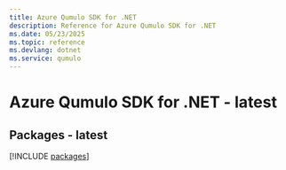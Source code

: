 ```yaml
---
title: Azure Qumulo SDK for .NET
description: Reference for Azure Qumulo SDK for .NET
ms.date: 05/23/2025
ms.topic: reference
ms.devlang: dotnet
ms.service: qumulo
---
```

# Azure Qumulo SDK for .NET - latest
## Packages - latest
[!INCLUDE [packages](qumulo-index.md)]